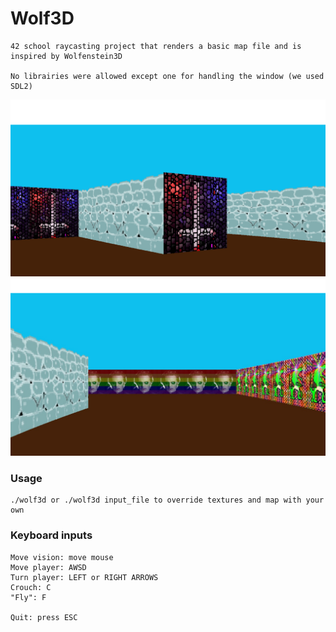 # Wolf3D
```
42 school raycasting project that renders a basic map file and is inspired by Wolfenstein3D

No librairies were allowed except one for handling the window (we used SDL2) 
```
![wolf_1](assets/screenshots/wolf1.png "wolf 1")
![wolf_2](assets/screenshots/wolf2.png "wolf 2")

### Usage
```
./wolf3d or ./wolf3d input_file to override textures and map with your own
```
### Keyboard inputs
```
Move vision: move mouse
Move player: AWSD
Turn player: LEFT or RIGHT ARROWS
Crouch: C
"Fly": F

Quit: press ESC
```
